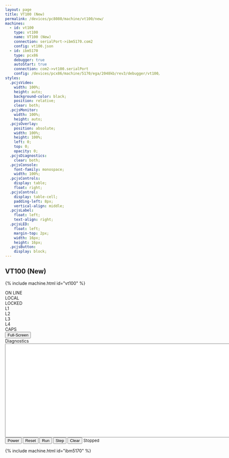 ```yaml
---
layout: page
title: VT100 (New)
permalink: /devices/pc8080/machine/vt100/new/
machines:
  - id: vt100
    type: vt100
    name: VT100 (New)
    connection: serialPort->ibm5170.com2
    config: vt100.json
  - id: ibm5170
    type: pcx86
    debugger: true
    autoStart: true
    connection: com2->vt100.serialPort
    config: /devices/pcx86/machine/5170/ega/2048kb/rev3/debugger/vt100/machine.xml
styles:
  .pcjsVideo:
    width: 100%;
    height: auto;
    background-color: black;
    position: relative;
    clear: both;
  .pcjsMonitor:
    width: 100%;
    height: auto;
  .pcjsOverlay:
    position: absolute;
    width: 100%;
    height: 100%;
    left: 0;
    top: 0;
    opacity: 0;
  .pcjsDiagnostics:
    clear: both;
  .pcjsConsole:
    font-family: monospace;
    width: 100%;
  .pcjsControls:
    display: table;
    float: right;
  .pcjsControl:
    display: table-cell;
    padding-left: 8px;
    vertical-align: middle;
  .pcjsLabel:
    float: left;
    text-align: right;
  .pcjsLED:
    float: left;
    margin-top: 2px;
    width: 16px;
    height: 16px;
  .pcjsButton:
    display: block;
---
```


VT100 (New)
-----------

{% include machine.html id="vt100" %}

<div id="vt100">
  <div class="pcjsControls">
    <div class="pcjsControl"><div class="pcjsLabel">ON LINE</div><div class="pcjsLED" id="ledOnline"></div></div>
    <div class="pcjsControl"><div class="pcjsLabel">LOCAL</div><div class="pcjsLED" id="ledLocal"></div></div>
    <div class="pcjsControl"><div class="pcjsLabel">LOCKED</div><div class="pcjsLED" id="ledLocked"></div></div>
    <div class="pcjsControl"><div class="pcjsLabel">L1</div><div class="pcjsLED" id="led1"></div></div>
    <div class="pcjsControl"><div class="pcjsLabel">L2</div><div class="pcjsLED" id="led2"></div></div>
    <div class="pcjsControl"><div class="pcjsLabel">L3</div><div class="pcjsLED" id="led3"></div></div>
    <div class="pcjsControl"><div class="pcjsLabel">L4</div><div class="pcjsLED" id="led4"></div></div>
    <div class="pcjsControl"><div class="pcjsLabel">CAPS</div><div class="pcjsLED" id="ledCaps"></div></div>
    <div class="pcjsControl"><button class="pcjsButton" id="zoomVT100">Full-Screen</button></div>
  </div>
  <div id="videoVT100" class="pcjsVideo"></div>
</div>
<div class="pcjsDiagnostics">
  <div>
    <div>Diagnostics</div>
    <textarea id="printVT100" class="pcjsConsole" cols="128" rows="20" spellcheck="false"></textarea>
  </div>
  <button id="powerVT100">Power</button>
  <button id="resetVT100">Reset</button>
  <button id="runVT100">Run</button>
  <button id="stepVT100">Step</button>
  <button id="clearVT100">Clear</button>
  <span id="speedVT100" style="font-size:small">Stopped</span>
</div>

{% include machine.html id="ibm5170" %}
